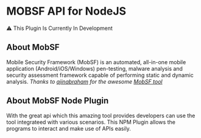 # MOBSF API for NodeJS

⚠️ This Plugin Is Currently In Development

## About MobSF

Mobile Security Framework (MobSF) is an automated, all-in-one mobile application (Android/iOS/Windows) pen-testing, malware analysis and security assessment framework capable of performing static and dynamic analysis. _Thanks to [ajinabraham](https://github.com/ajinabraham) for the awesome [MobSF tool](https://github.com/MobSF/Mobile-Security-Framework-MobSF)_

## About MobSF Node Plugin

With the great api which this amazing tool provides developers can use the tool integrateed with various scenarios. This NPM Plugin allows the programs to interact and make use of APIs easily.